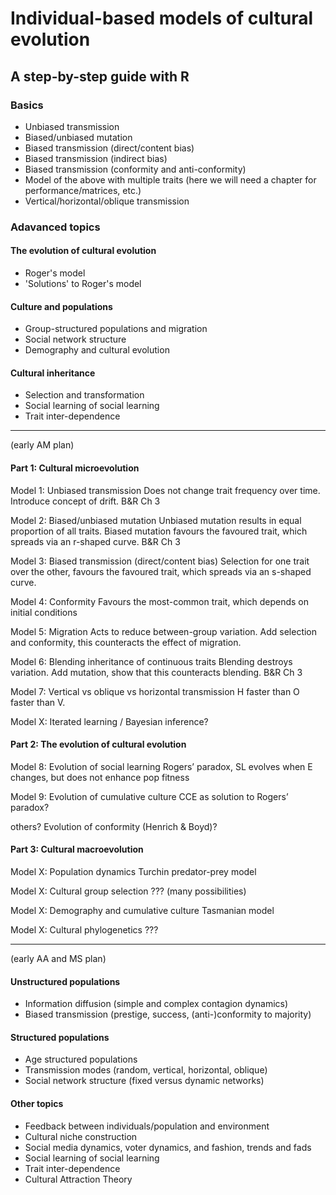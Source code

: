 # Individual-based models of cultural evolution
## A step-by-step guide with R


### Basics

* Unbiased transmission
* Biased/unbiased mutation
* Biased transmission (direct/content bias)
* Biased transmission (indirect bias)
* Biased transmission (conformity and anti-conformity)
* Model of the above with multiple traits (here we will need a chapter for performance/matrices, etc.)
* Vertical/horizontal/oblique transmission

### Adavanced topics

#### The evolution of cultural evolution

* Roger's model
* 'Solutions' to Roger's model

#### Culture and populations

* Group-structured populations and migration
* Social network structure
* Demography and cultural evolution 

#### Cultural inheritance

* Selection and transformation
*	Social learning of social learning
*	Trait inter-dependence

***


(early AM plan)

#### Part 1: Cultural microevolution

Model 1: Unbiased transmission
Does not change trait frequency over time. Introduce concept of drift.
B&R Ch 3

Model 2: Biased/unbiased mutation
Unbiased mutation results in equal proportion of all traits. Biased mutation favours the favoured trait, which spreads via an r-shaped curve. 
B&R Ch 3

Model 3: Biased transmission (direct/content bias)
Selection for one trait over the other, favours the favoured trait, which spreads via an s-shaped curve.

Model 4: Conformity
Favours the most-common trait, which depends on initial conditions

Model 5: Migration
Acts to reduce between-group variation. Add selection and conformity, this counteracts the effect of migration.

Model 6: Blending inheritance of continuous traits
Blending destroys variation. Add mutation, show that this counteracts blending.
B&R Ch 3

Model 7: Vertical vs oblique vs horizontal transmission
H faster than O faster than V. 

Model X: Iterated learning / Bayesian inference?


#### Part 2: The evolution of cultural evolution

Model 8: Evolution of social learning
Rogers’ paradox, SL evolves when E changes, but does not enhance pop fitness

Model 9: Evolution of cumulative culture
CCE as solution to Rogers’ paradox?

others? Evolution of conformity (Henrich & Boyd)?


#### Part 3: Cultural macroevolution

Model X: Population dynamics
Turchin predator-prey model

Model X: Cultural group selection
??? (many possibilities)

Model X: Demography and cumulative culture
Tasmanian model

Model X: Cultural phylogenetics
???

***

(early AA and MS plan)

#### Unstructured populations
	
* Information diffusion (simple and complex contagion dynamics)
*	Biased transmission (prestige, success, (anti-)conformity to majority)

#### Structured populations

* Age structured populations 
*	Transmission modes (random, vertical, horizontal, oblique)
*	Social network structure (fixed versus dynamic networks)

#### Other topics

*	Feedback between individuals/population and environment
* Cultural niche construction
*	Social media dynamics, voter dynamics, and fashion, trends and fads
*	Social learning of social learning
*	Trait inter-dependence
*	Cultural Attraction Theory 




